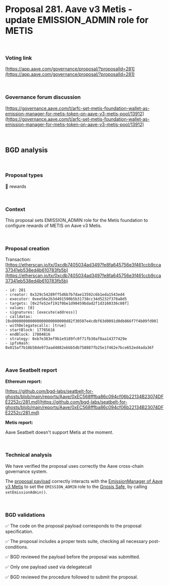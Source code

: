 # Proposal 281. Aave v3 Metis - update EMISSION_ADMIN role for METIS

<br>

### Voting link

[https://app.aave.com/governance/proposal/?proposalId=281](https://app.aave.com/governance/proposal/?proposalId=281)

<br>

### Governance forum discussion

[https://governance.aave.com/t/arfc-set-metis-foundation-wallet-as-emission-manager-for-metis-token-on-aave-v3-metis-pool/13912](https://governance.aave.com/t/arfc-set-metis-foundation-wallet-as-emission-manager-for-metis-token-on-aave-v3-metis-pool/13912)

<br>

## BGD analysis

<br>

### Proposal types

:gift: rewards

<br>

### Context

This proposal sets EMISSION_ADMIN role for the Metis foundation to configure rewards of METIS on Aave v3 Metis.


<br>

### Proposal creation

Transaction: [https://etherscan.io/tx/0xcdb7405034ad3497fe8fa645756e3f461ccb9cca37341eb538ed4b610783fb5b](https://etherscan.io/tx/0xcdb7405034ad3497fe8fa645756e3f461ccb9cca37341eb538ed4b610783fb5b)

```
- id: 281
- creator: 0x329c54289ff5d6b7b7dae13592c6b1eda1543ed4
- executor: 0xee56e2b3d491590b5b31738cc34d5232f378a8d5
- targets: [0x2fe52ef191f0be1d98459bdad2f1d3160336c08f]
- values: [0]
- signatures: [execute(address)]
- calldatas: [0x000000000000000000000000d82f30507e4cdbf63d0091d0db866f7f4b09fd90]
- withDelegatecalls: [true]
- startBlock: 17785616
- endBlock: 17804816
- strategy: 0xb7e383ef9b1e9189fc0f71fb30af8aa14377429e
- ipfsHash: 0x015af7b18b58de973aad4882ebbb5db758887fb25e1f462e7bce652ed4ada36f
```

<br>

### Aave Seatbelt report

**Ethereum report:**

[https://github.com/bgd-labs/seatbelt-for-ghosts/blob/main/reports/Aave/0xEC568fffba86c094cf06b22134B23074DFE2252c/281.md](https://github.com/bgd-labs/seatbelt-for-ghosts/blob/main/reports/Aave/0xEC568fffba86c094cf06b22134B23074DFE2252c/281.md)

**Metis report:**

Aave Seatbelt doesn't support Metis at the moment.


<br>

### Technical analysis

We have verified the proposal uses correctly the Aave cross-chain governance system.

The [proposal payload](https://andromeda-explorer.metis.io/address/0xd82F30507E4cDbf63D0091d0DB866f7f4B09FD90/contracts#address-tabs) correctly interacts with the [EmissionManager of Aave v3 Metis](https://andromeda-explorer.metis.io/address/0xfDb2580A1ac4CDc67E4236738b28af59e2022Dd2/contracts#address-tabs) to set the `EMISSION_ADMIN` role to the [Gnosis Safe](https://andromeda-explorer.metis.io/address/0x97177cD80475f8b38945c1E77e12F0c9d50Ac84D), by calling `setEmissionAdmin()`.


<br>

### BGD validations

:white_check_mark: The code on the proposal payload corresponds to the proposal specification.

:white_check_mark: The proposal includes a proper tests suite, checking all necessary post-conditions.

:white_check_mark: BGD reviewed the payload before the proposal was submitted.

:white_check_mark: Only one payload used via delegatecall

:white_check_mark: BGD reviewed the procedure followed to submit the proposal.
